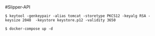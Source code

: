 #Slipper-API

```
$ keytool -genkeypair -alias tomcat -storetype PKCS12 -keyalg RSA -keysize 2048  -keystore keystore.p12 -validity 3650
```


```
$ docker-compose up -d
```